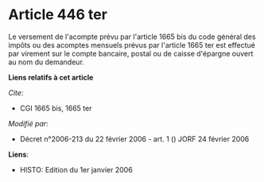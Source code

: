 # Article 446 ter

Le versement de l'acompte prévu par l'article 1665 bis du code général des impôts ou des acomptes mensuels prévus par
l'article 1665 ter est effectué par virement sur le compte bancaire, postal ou de caisse d'épargne ouvert au nom du
demandeur.

**Liens relatifs à cet article**

_Cite_:

  - CGI 1665 bis, 1665 ter

_Modifié par_:

  - Décret n°2006-213 du 22 février 2006 - art. 1 () JORF 24 février 2006

**Liens**:

  - HISTO: Edition du 1er janvier 2006
